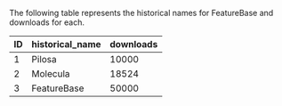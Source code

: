 The following table represents the historical names for FeatureBase and downloads for each.

| ID | historical_name | downloads |
|---|---|---|
| 1 | Pilosa | 10000 |
| 2 | Molecula | 18524 |
| 3 | FeatureBase | 50000 |
